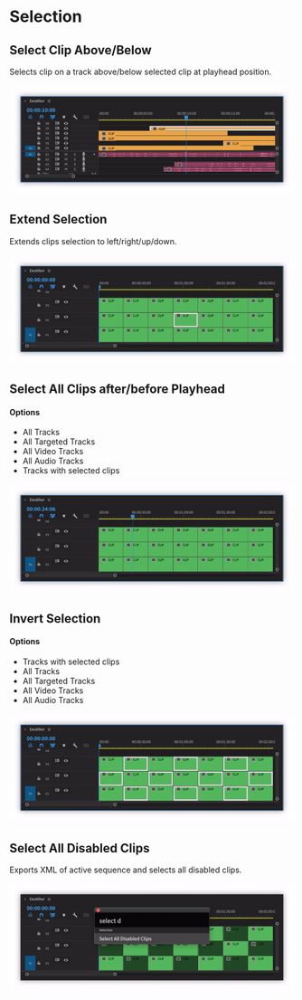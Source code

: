 # Selection

## Select Clip Above/Below

Selects clip on a track above/below selected clip at playhead position.

![](../../../.gitbook/assets/sel_01_above-below.gif)

## Extend Selection

Extends clips selection to left/right/up/down.

![](../../../.gitbook/assets/sel_02_extend_selection.gif)

## Select All Clips after/before Playhead

#### Options

* All Tracks
* All Targeted Tracks
* All Video Tracks
* All Audio Tracks
* Tracks with selected clips

![](../../../.gitbook/assets/sel_03_after-before.gif)

## Invert Selection

#### Options

* Tracks with selected clips
* All Tracks
* All Targeted Tracks
* All Video Tracks
* All Audio Tracks

![](../../../.gitbook/assets/sel_04_invert.gif)

## Select All Disabled Clips

Exports XML of active sequence and selects all disabled clips.

![](../../../.gitbook/assets/sel_05_disabled.gif)

